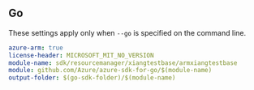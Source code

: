 ## Go

These settings apply only when `--go` is specified on the command line.

```yaml $(go) && $(track2)
azure-arm: true
license-header: MICROSOFT_MIT_NO_VERSION
module-name: sdk/resourcemanager/xiangtestbase/armxiangtestbase
module: github.com/Azure/azure-sdk-for-go/$(module-name)
output-folder: $(go-sdk-folder)/$(module-name)
```
